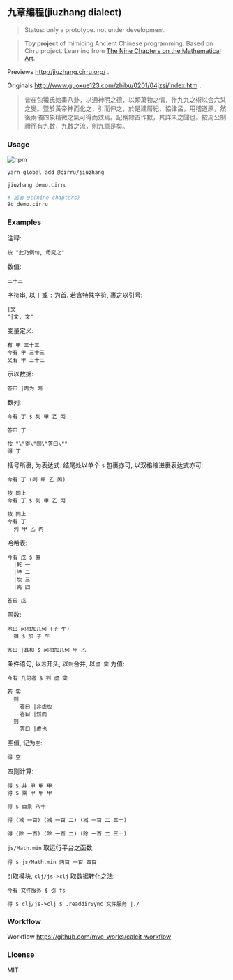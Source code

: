 
九章编程(jiuzhang dialect)
----

> Status: only a prototype. not under development.

> **Toy project** of mimicing Ancient Chinese programming. Based on Cirru project. Learning from [The Nine Chapters on the Mathematical Art](https://en.wikipedia.org/wiki/The_Nine_Chapters_on_the_Mathematical_Art).

Previews http://jiuzhang.cirru.org/ .

Originals http://www.guoxue123.com/zhibu/0201/04jzsj/index.htm .

> 昔在包犧氏始畫八卦，以通神明之德，以類萬物之情，作九九之術以合六爻之變。暨於黃帝神而化之，引而伸之，於是建曆紀，協律呂，用稽道原，然後兩儀四象精微之氣可得而效焉。記稱隸首作數，其詳未之聞也。按周公制禮而有九數，九數之流，則九章是矣。

### Usage

![npm](https://img.shields.io/npm/v/@cirru/jiuzhang.svg?style=flat-square)

```bash
yarn global add @cirru/jiuzhang

jiuzhang demo.cirru

# 或者 9c(nine chapters)
9c demo.cirru
```

### Examples

注释:

```cirru
按 "此乃例句, 毋究之"
```

数值:

```cirru
三十三
```

字符串, 以 `|` 或 `:` 为首. 若含特殊字符, 裹之以引号:

```cirru
|文
"|文, 文"
```

变量定义:

```cirru
有 甲 三十三
今有 甲 三十三
又有 甲 三十三
```

示以数据:

```cirru
答曰 |丙为 丙
```

数列:

```cirru
今有 丁 $ 列 甲 乙 丙

答曰 丁

按 "\"得\"同\"答曰\""
得 丁
```

括号所裹, 为表达式. 结尾处以单个 `$` 包裹亦可, 以双格缩进裹表达式亦可:

```cirru
今有 丁 (列 甲 乙 丙)

按 同上
今有 丁 $ 列 甲 乙 丙

按 同上
今有 丁
  列 甲 乙 丙
```

哈希表:

```cirru
今有 戊 $ 置
  |乾 一
  |坤 二
  |坎 三
  |离 四

答曰 戊
```

函数:

```cirru
术曰 问相加几何 (子 午)
  得 $ 加 子 午

答曰 |其和 $ 问相加几何 甲 乙
```

条件语句, 以`若`开头, 以`则`合并, 以`虚 实` 为值:

```cirru
今有 几何者 $ 列 虚 实

若 实
  则
    答曰 |非虚也
    答曰 |然而
  则
    答曰 |虚也
```

空值, 记为`空`:

```cirru
得 空
```

四则计算:

```cirru
得 $ 并 甲 甲 甲
得 $ 乘 甲 甲 甲

得 $ 自乘 八十

得 (减 一百) (减 一百 二) (减 一百 二 三十)

得 (除 一百) (除 一百 二) (除 一百 二 三十)
```

`js/Math.min` 取运行平台之函数,

```cirru
得 $ js/Math.min 两百 一百 四百
```

`引`取模块,  `clj/js->clj` 取数据转化之法:

```cirru
今有 文件服务 $ 引 fs

得 $ clj/js->clj $ .readdirSync 文件服务 |./
```

### Workflow

Workflow https://github.com/mvc-works/calcit-workflow

### License

MIT
